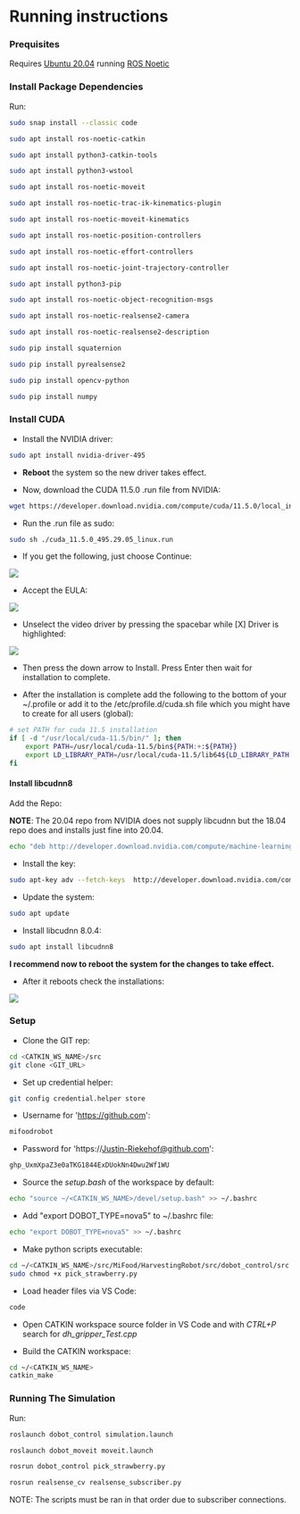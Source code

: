 # Running instructions

### Prequisites

Requires [Ubuntu 20.04](https://ubuntu.com/tutorials/install-ubuntu-desktop#1-overview) running [ROS Noetic](http://wiki.ros.org/noetic/Installation/Ubuntu)

### Install Package Dependencies
Run:

```bash
sudo snap install --classic code
```
```bash
sudo apt install ros-noetic-catkin
```
```bash
sudo apt install python3-catkin-tools
```
```bash
sudo apt install python3-wstool
```
```bash
sudo apt install ros-noetic-moveit
```
```bash
sudo apt install ros-noetic-trac-ik-kinematics-plugin
```
```bash
sudo apt install ros-noetic-moveit-kinematics
```
```bash
sudo apt install ros-noetic-position-controllers
```
```bash
sudo apt install ros-noetic-effort-controllers
```
```bash
sudo apt install ros-noetic-joint-trajectory-controller
```
```bash
sudo apt install python3-pip
```
```bash
sudo apt install ros-noetic-object-recognition-msgs
```
```bash
sudo apt install ros-noetic-realsense2-camera
```
```bash
sudo apt install ros-noetic-realsense2-description
```
```bash
sudo pip install squaternion
```
```bash
sudo pip install pyrealsense2
```
```bash
sudo pip install opencv-python
```
```bash
sudo pip install numpy
```

### Install CUDA
* Install the NVIDIA driver:
```bash
sudo apt install nvidia-driver-495
```
* **Reboot** the system so the new driver takes effect.

* Now, download the CUDA 11.5.0 .run file from NVIDIA:
```bash
wget https://developer.download.nvidia.com/compute/cuda/11.5.0/local_installers/cuda_11.5.0_495.29.05_linux.run
```

* Run the .run file as sudo:
```bash
sudo sh ./cuda_11.5.0_495.29.05_linux.run
```

* If you get the following, just choose Continue:
<p align="left">
  <img src="https://github.com/Justin-Riekehof/MiFood/assets/154432883/638a4204-a9bb-4866-8c50-66a26a5e2a84" />
</p>


* Accept the EULA:
<p align="left">
  <img src="https://github.com/Justin-Riekehof/MiFood/assets/154432883/89f0247d-c997-4c96-9b57-afb52d38560b" />
</p>

* Unselect the video driver by pressing the spacebar while [X] Driver is highlighted:
<p align="left">
  <img src="https://github.com/Justin-Riekehof/MiFood/assets/154432883/e5fd206f-0f25-44cd-9590-9dfa30ebbc82" />
</p>

* Then press the down arrow to Install. Press Enter then wait for installation to complete.

* After the installation is complete add the following to the bottom of your ~/.profile or add it to the /etc/profile.d/cuda.sh file which you might have to create for all users (global):
```bash
# set PATH for cuda 11.5 installation
if [ -d "/usr/local/cuda-11.5/bin/" ]; then
    export PATH=/usr/local/cuda-11.5/bin${PATH:+:${PATH}}
    export LD_LIBRARY_PATH=/usr/local/cuda-11.5/lib64${LD_LIBRARY_PATH:+:${LD_LIBRARY_PATH}}
fi
```

#### Install libcudnn8

Add the Repo:

**NOTE**: The 20.04 repo from NVIDIA does not supply libcudnn but the 18.04 repo does and installs just fine into 20.04.
```bash
echo "deb http://developer.download.nvidia.com/compute/machine-learning/repos/ubuntu1804/x86_64 /" | sudo tee /etc/apt/sources.list.d/cuda_learn.list
```

* Install the key:
```bash
sudo apt-key adv --fetch-keys  http://developer.download.nvidia.com/compute/cuda/repos/ubuntu1804/x86_64/7fa2af80.pub
```

* Update the system:
```bash
sudo apt update
```

* Install libcudnn 8.0.4:
```bash
sudo apt install libcudnn8
```

**I recommend now to reboot the system for the changes to take effect.**

* After it reboots check the installations:
<p align="left">
  <img src="https://github.com/Justin-Riekehof/MiFood/assets/154432883/0073ef83-25b1-4d7c-895b-0deaaae8ba2c" />
</p>
  
### Setup
* Clone the GIT rep:
```bash
cd <CATKIN_WS_NAME>/src
git clone <GIT_URL>
```

* Set up credential helper:
```bash
git config credential.helper store
```

* Username for 'https://github.com':
```bash
mifoodrobot
```

* Password for 'https://Justin-Riekehof@github.com':
```bash
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
```

* Source the *setup.bash* of the workspace by default:
```bash
echo "source ~/<CATKIN_WS_NAME>/devel/setup.bash" >> ~/.bashrc
```

* Add "export DOBOT_TYPE=nova5" to ~/.bashrc file:
```bash
echo "export DOBOT_TYPE=nova5" >> ~/.bashrc
```
* Make python scripts executable:
```bash
cd ~/<CATKIN_WS_NAME>/src/MiFood/HarvestingRobot/src/dobot_control/src
sudo chmod +x pick_strawberry.py
```

* Load header files via VS Code:
```bash
code
```

* Open CATKIN workspace source folder in VS Code and with *CTRL+P* search for *dh_gripper_Test.cpp*

* Build the CATKIN workspace:
```bash
cd ~/<CATKIN_WS_NAME>
catkin_make
```

### Running The Simulation

Run:
```bash
roslaunch dobot_control simulation.launch
```
```bash
roslaunch dobot_moveit moveit.launch
```
```bash
rosrun dobot_control pick_strawberry.py
```

```bash
rosrun realsense_cv realsense_subscriber.py
```

NOTE: The scripts must be ran in that order due to subscriber connections.


